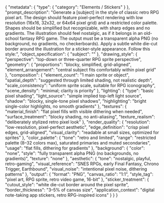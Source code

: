 {
  "metadata": {
    "type": {
      "category": "Elements / Stickers"
    }
  },
  "prompt_description": "Generate a [subject] in the style of classic retro RPG pixel art. The design should feature pixel-perfect rendering with low resolution (16x16, 32x32, or 64x64 pixel grid) and a restricted color palette. Shapes should be simplified but recognizable, with sharp edges and no gradients. The illustration should feel nostalgic, as if it belongs in an old-school fantasy RPG game. The output must be a transparent alpha PNG (no background, no gradients, no checkerboards). Apply a subtle white die-cut border around the illustration for a sticker-style appearance. Follow this style:",
  "object_specification": {
    "subject": ""
  },
  "drawing_style": {
    "perspective": "top-down or three-quarter RPG sprite perspective",
    "geometry": {
      "proportions": "blocky, simplified, grid-aligned",
      "element_arrangement": "central subject fits comfortably within pixel grid"
    },
    "composition": {
      "element_count": "1 main sprite or object",
      "spatial_depth": "suggested through limited shading, not realistic depth",
      "scale_consistency": "uniform sprite scale, suitable for RPG iconography",
      "scene_density": "minimal; clarity is priority"
    },
    "lighting": {
      "type": "basic pixel shading",
      "light_source": "simple implied top-left light source",
      "shadow": "blocky, single-tone pixel shadows",
      "highlighting": "bright single-color highlights, no smooth gradients"
    },
    "textures": {
      "material_finish": "flat pixel fills with visible dithering when needed",
      "surface_treatment": "blocky shading, no anti-aliasing",
      "texture_realism": "deliberately stylized retro pixel look"
    },
    "render_quality": {
      "resolution": "low-resolution, pixel-perfect aesthetic",
      "edge_definition": "crisp pixel edges, grid-aligned",
      "visual_clarity": "readable at small sizes, optimized for sprites"
    },
    "color_palette": {
      "tone": "retro and limited",
      "range": "restricted palette (8–32 colors max), saturated primaries and muted secondaries",
      "usage": "flat fills, dithering for gradients"
    },
    "background": {
      "color": "none",
      "style": "fully transparent alpha PNG (no backgrounds, no gradients)",
      "texture": "none"
    },
    "aesthetic": {
      "tone": "nostalgic, playful, retro-gaming",
      "visual_reference": "SNES RPGs, early Final Fantasy, Chrono Trigger, Earthbound",
      "visual_noise": "intentional pixel noise, dithering patterns"
    },
    "output": {
      "format": "PNG",
      "canvas_ratio": "1:1",
      "style_tag": "pixel art, RPG sprite, retro video game, 16-bit"
    },
    "sticker_treatment": {
      "cutout_style": "white die-cut border around the pixel sprite",
      "border_thickness": "3–5% of canvas size",
      "application_context": "digital note-taking app stickers, retro RPG-inspired icons"
    }
  }
}
